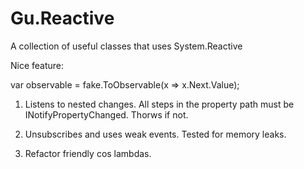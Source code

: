 Gu.Reactive
===========

A collection of useful classes that uses System.Reactive

Nice feature:

var observable = fake.ToObservable(x => x.Next.Value);

1) Listens to nested changes. All steps in the property path must be INotifyPropertyChanged. Thorws if not.

2) Unsubscribes and uses weak events. Tested for memory leaks.

3) Refactor friendly cos lambdas.
